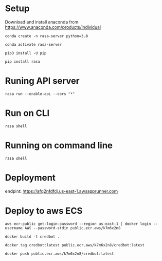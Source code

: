 # Setup

Download and install anaconda from https://www.anaconda.com/products/individual

```
conda create -n rasa-server python=3.8
```

```
conda activate rasa-server
```

```
pip3 install -U pip
```

```
pip install rasa
```

# Runing API server

```
rasa run --enable-api --cors "*"
```

# Run on CLI

```
rasa shell
```

# Running on command line

```
rasa shell
```

# Deployment

endpint: https://afq2nfdfdj.us-east-1.awsapprunner.com

# Deploy to aws ECS

```
aws ecr-public get-login-password --region us-east-1 | docker login --username AWS --password-stdin public.ecr.aws/k7m6x2n8
```

```
docker build -t credbot .
```

```
docker tag credbot:latest public.ecr.aws/k7m6x2n8/credbot:latest
```

```
docker push public.ecr.aws/k7m6x2n8/credbot:latest
```
